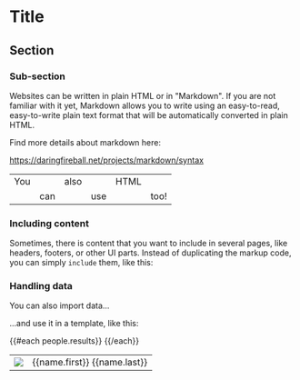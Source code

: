Title
=====

Section
-------

### Sub-section

Websites can be written in plain HTML or in "Markdown".
If you are not familiar with it yet, Markdown allows you to write using an easy-to-read, easy-to-write plain text format that will be automatically converted in plain HTML.

Find more details about markdown here:

https://daringfireball.net/projects/markdown/syntax

<table>
    <tr>
        <td style="bg-color:#aff">You</td>
		<td></td>
		<td style="bg-color:#faf">also</td>
		<td></td>
		<td style="bg-color:#ffa">HTML</td>
		<td></td>
    </tr>
	<tr>
		<td></td>
        <td style="bg-color:#ccf">can</td>
		<td></td>
		<td style="bg-color:#fcc">use</td>
		<td></td>
		<td style="bg-color:#cfc">too!</td>
    </tr>
</table>

### Including content

Sometimes, there is content that you want to include in several pages, like headers, footers, or other UI parts.
Instead of duplicating the markup code, you can simply `include` them, like this:

<? include /made_with_templo.tml ?>

### Handling data

You can also import data...

<? people = https://randomuser.me/api/?results=10&format=PrettyJSON&inc=name,picture ?>

...and use it in a template, like this:

<table>
	{{#each people.results}}
	<tr>
		<td><img src="{{picture.thumbnail}}" ></td>
		<td>{{name.first}} {{name.last}}</td>
	</tr>
	{{/each}}
</table>

